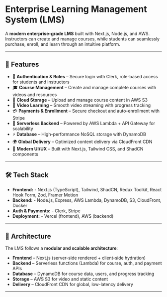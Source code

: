 # Enterprise Learning Management System (LMS)

A **modern enterprise-grade LMS** built with Next.js, Node.js, and AWS. Instructors can create and manage courses, while students can seamlessly purchase, enroll, and learn through an intuitive platform.

---

## 🚀 Features

* 🔑 **Authentication & Roles** – Secure login with Clerk, role-based access for students and instructors
* 🎓 **Course Management** – Create and manage complete courses with videos and resources
* 📂 **Cloud Storage** – Upload and manage course content in AWS S3
* 🎥 **Video Learning** – Smooth video streaming with progress tracking
* 💳 **Payments & Enrollment** – Secure checkout and auto-enrollment with Stripe
* 📡 **Serverless Backend** – Powered by AWS Lambda + API Gateway for scalability
* ⚡ **Database** – High-performance NoSQL storage with DynamoDB
* 🌍 **Global Delivery** – Optimized content delivery via CloudFront CDN
* 🎨 **Modern UI/UX** – Built with Next.js, Tailwind CSS, and ShadCN components

---

## 🛠 Tech Stack

* **Frontend:** - Next.js (TypeScript), Tailwind, ShadCN, Redux Toolkit, React Hook Form, Zod, Framer Motion
* **Backend:** - Node.js, Express, AWS Lambda, DynamoDB, S3, CloudFront, Docker
* **Auth & Payments:** - Clerk, Stripe
* **Deployment:** - Vercel (frontend), AWS (backend)

---

## 📐 Architecture

The LMS follows a **modular and scalable architecture**:

* **Frontend** – Next.js (server-side rendered + client-side hydration)
* **Backend** – Serverless functions (Lambda) for course, auth, and payment APIs
* **Database** – DynamoDB for course data, users, and progress tracking
* **Storage** – AWS S3 for video and static content
* **Delivery** – CloudFront CDN for global, low-latency delivery

---

